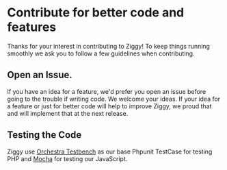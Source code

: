 # Contribute for better code and features
Thanks for your interest in contributing to Ziggy! To keep things running smoothly we ask you to follow a few guidelines when contributing.

## Open an Issue.
If you have an idea for a feature, we'd prefer you open an issue before going to the trouble if writing code. We welcome your ideas. If your idea for a feature or just for better code will help to improve Ziggy, we proud that and will implement that at the next release.

## Testing the Code
Ziggy use [Orchestra Testbench](http://orchestraplatform.com/docs/latest/components/testbench/) as our base Phpunit TestCase for testing PHP and [Mocha](https://mochajs.org) for testing our JavaScript.

